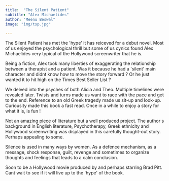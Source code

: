 ```yaml
---
title:  "The Silent Patient"
subtitle: "Alex Michaelides"
author: "Meenu Beswal"
image: "img/tsp.jpg"

---
```


The Silent Patient has met the 'hype' it has reiceved for a debut novel. Most of us enjoyed the psychological thrill but some of us cynics found Alex Michaelides very typical of the Hollywood screenwriter that he is. 

Being a fiction, Alex took many liberties of exaggerating the relationship between a therapist and a patient. Was it because he had a 'silent' main character and didnt know how to move the story forward ? Or he just wanted it to hit high on the Times Best Seller List ? 

We delved into the psyches of both Alicia and Theo. Multiple timelines were revealed later. Twists and turns made us want to race with the pace and get to the end. Reference to an old Greek tragedy made us sit-up and look-up. Curiousity made this book a fast read. Once in a while to enjoy a story for what it is, is fun !

Not an amazing piece of literature but a well produced project. The author s background in English literature, Psychotherapy, Greek ethnicity and Hollywood screenwriting was displayed in this carefully thought-out story. Perhaps appealing to some. 

Silence is used in many ways by women. As a defence mechanism, as a message, shock response, guilt, revenge and sometimes to organize thoughts and feelings that leads to a calm conclusion.

Soon to be a Hollywood movie produced by and perhaps starring Brad Pitt. Cant wait to see if it will live up to the 'hype' of the book.